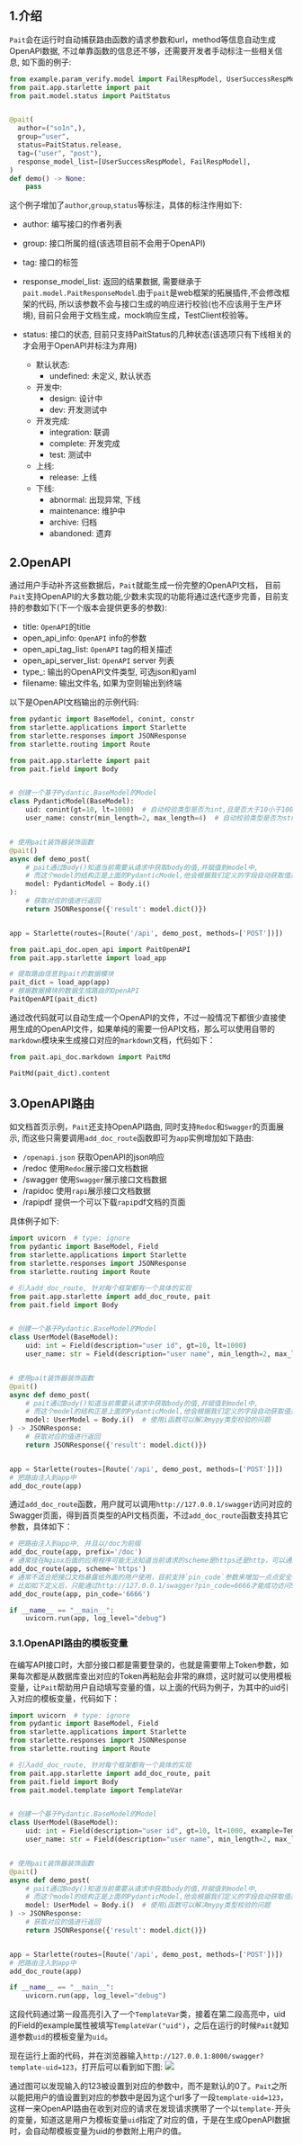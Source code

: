 ## 1.介绍
`Pait`会在运行时自动捕获路由函数的请求参数和url，method等信息自动生成OpenAPI数据, 不过单靠函数的信息还不够，还需要开发者手动标注一些相关信息, 如下面的例子:
```Python
from example.param_verify.model import FailRespModel, UserSuccessRespModel
from pait.app.starlette import pait
from pait.model.status import PaitStatus


@pait(
  author=("so1n",),
  group="user",
  status=PaitStatus.release,
  tag=("user", "post"),
  response_model_list=[UserSuccessRespModel, FailRespModel],
)
def demo() -> None:
    pass
```
这个例子增加了`author`,`group`,`status`等标注，具体的标注作用如下:

- author: 编写接口的作者列表
- group: 接口所属的组(该选项目前不会用于OpenAPI)
- tag: 接口的标签
- response_model_list: 返回的结果数据, 需要继承于`pait.model.PaitResponseModel`.由于`pait`是web框架的拓展插件,不会修改框架的代码, 所以该参数不会与接口生成的响应进行校验(也不应该用于生产环境), 目前只会用于文档生成，mock响应生成，TestClient校验等。
- status: 接口的状态, 目前只支持PaitStatus的几种状态(该选项只有下线相关的才会用于OpenAPI并标注为弃用)

    * 默认状态:
        - undefined: 未定义, 默认状态
    * 开发中:
        - design: 设计中
        - dev: 开发测试中
    * 开发完成:
        - integration: 联调
        - complete: 开发完成
        - test: 测试中
    * 上线:
        - release: 上线
    * 下线:
        - abnormal: 出现异常, 下线
        - maintenance: 维护中
        - archive: 归档
        - abandoned: 遗弃


## 2.OpenAPI
通过用户手动补齐这些数据后，`Pait`就能生成一份完整的OpenAPI文档， 目前`Pait`支持OpenAPI的大多数功能,少数未实现的功能将通过迭代逐步完善，目前支持的参数如下(下一个版本会提供更多的参数):

- title: `OpenAPI`的title
- open_api_info: `OpenAPI` info的参数
- open_api_tag_list: `OpenAPI` tag的相关描述
- open_api_server_list: `OpenAPI` server 列表
- type_: 输出的OpenAPI文件类型, 可选json和yaml
- filename: 输出文件名, 如果为空则输出到终端

以下是OpenAPI文档输出的示例代码:
```Python
from pydantic import BaseModel, conint, constr
from starlette.applications import Starlette
from starlette.responses import JSONResponse
from starlette.routing import Route

from pait.app.starlette import pait
from pait.field import Body


# 创建一个基于Pydantic.BaseModel的Model
class PydanticModel(BaseModel):
    uid: conint(gt=10, lt=1000)  # 自动校验类型是否为int,且是否大于10小于1000
    user_name: constr(min_length=2, max_length=4)  # 自动校验类型是否为str, 且长度是否大于等于2,小于等于4


# 使用pait装饰器装饰函数
@pait()
async def demo_post(
    # pait通过Body()知道当前需要从请求中获取body的值,并赋值到model中,
    # 而这个model的结构正是上面的PydanticModel,他会根据我们定义的字段自动获取值并进行转换和判断
    model: PydanticModel = Body.i()
):
    # 获取对应的值进行返回
    return JSONResponse({'result': model.dict()})


app = Starlette(routes=[Route('/api', demo_post, methods=['POST'])])

from pait.api_doc.open_api import PaitOpenAPI
from pait.app.starlette import load_app

# 提取路由信息到pait的数据模块
pait_dict = load_app(app)
# 根据数据模块的数据生成路由的OpenAPI
PaitOpenAPI(pait_dict)
```
通过改代码就可以自动生成一个OpenAPI的文件，不过一般情况下都很少直接使用生成的OpenAPI文件，如果单纯的需要一份API文档，那么可以使用自带的`markdown`模块来生成接口对应的`markdown`文档，代码如下：
```Python
from pait.api_doc.markdown import PaitMd

PaitMd(pait_dict).content
```

## 3.OpenAPI路由
如文档首页示例，`Pait`还支持OpenAPI路由, 同时支持`Redoc`和`Swagger`的页面展示, 而这些只需要调用`add_doc_route`函数即可为`app`实例增加如下路由:

- `/openapi.json`  获取OpenAPI的json响应
- /redoc           使用`Redoc`展示接口文档数据
- /swagger         使用`Swagger`展示接口文档数据
- /rapidoc         使用`rapi`展示接口文档数据
- /rapipdf         提供一个可以下载`rapi`pdf文档的页面

具体例子如下:
```Python
import uvicorn  # type: ignore
from pydantic import BaseModel, Field
from starlette.applications import Starlette
from starlette.responses import JSONResponse
from starlette.routing import Route

# 引入add_doc_route, 针对每个框架都有一个具体的实现
from pait.app.starlette import add_doc_route, pait
from pait.field import Body


# 创建一个基于Pydantic.BaseModel的Model
class UserModel(BaseModel):
    uid: int = Field(description="user id", gt=10, lt=1000)
    user_name: str = Field(description="user name", min_length=2, max_length=4)


# 使用pait装饰器装饰函数
@pait()
async def demo_post(
    # pait通过Body()知道当前需要从请求中获取body的值,并赋值到model中,
    # 而这个model的结构正是上面的PydanticModel,他会根据我们定义的字段自动获取值并进行转换和判断
    model: UserModel = Body.i()  # 使用i函数可以解决mypy类型校验的问题
) -> JSONResponse:
    # 获取对应的值进行返回
    return JSONResponse({'result': model.dict()})


app = Starlette(routes=[Route('/api', demo_post, methods=['POST'])])
# 把路由注入到app中
add_doc_route(app)
```
通过`add_doc_route`函数，用户就可以调用`http://127.0.0.1/swagger`访问对应的Swagger页面，得到首页类型的API文档页面，不过`add_doc_route`函数支持其它参数，具体如下：
```Python
# 把路由注入到app中, 并且以/doc为前缀
add_doc_route(app, prefix='/doc')
# 通常挂在Nginx后面的应用程序可能无法知道当前请求的scheme是https还是http，可以通过scheme指定请求点scheme
add_doc_route(app, scheme='https')
# 通常不适合把接口文档暴露给外面的用户使用，目前支持`pin_code`参数来增加一点点安全性，
# 比如如下定义后，只能通过http://127.0.0.1/swagger?pin_code=6666才能成功访问Swagger页面
add_doc_route(app, pin_code='6666')

if __name__ == "__main__":
    uvicorn.run(app, log_level="debug")
```

### 3.1.OpenAPI路由的模板变量
在编写API接口时，大部分接口都是需要登录的，也就是需要带上Token参数，如果每次都是从数据库查出对应的Token再粘贴会非常的麻烦，这时就可以使用模板变量，让`Pait`帮助用户自动填写变量的值，以上面的代码为例子，为其中的uid引入对应的模板变量，代码如下：
```py hl_lines="10 15"
import uvicorn  # type: ignore
from pydantic import BaseModel, Field
from starlette.applications import Starlette
from starlette.responses import JSONResponse
from starlette.routing import Route

# 引入add_doc_route, 针对每个框架都有一个具体的实现
from pait.app.starlette import add_doc_route, pait
from pait.field import Body
from pait.model.template import TemplateVar


# 创建一个基于Pydantic.BaseModel的Model
class UserModel(BaseModel):
    uid: int = Field(description="user id", gt=10, lt=1000, example=TemplateVar("uid"))
    user_name: str = Field(description="user name", min_length=2, max_length=4)


# 使用pait装饰器装饰函数
@pait()
async def demo_post(
    # pait通过Body()知道当前需要从请求中获取body的值,并赋值到model中,
    # 而这个model的结构正是上面的PydanticModel,他会根据我们定义的字段自动获取值并进行转换和判断
    model: UserModel = Body.i()  # 使用i函数可以解决mypy类型校验的问题
) -> JSONResponse:
    # 获取对应的值进行返回
    return JSONResponse({'result': model.dict()})


app = Starlette(routes=[Route('/api', demo_post, methods=['POST'])])
# 把路由注入到app中
add_doc_route(app)

if __name__ == "__main__":
    uvicorn.run(app, log_level="debug")
```
这段代码通过第一段高亮引入了一个`TemplateVar`类，接着在第二段高亮中，uid的Field的example属性被填写`TemplateVar("uid")`，之后在运行的时候`Pait`就知道参数`uid`的模板变量为`uid`。

现在运行上面的代码，并在浏览器输入`http://127.0.0.1:8000/swagger?template-uid=123`，打开后可以看到如下图:
![](https://cdn.jsdelivr.net/gh/so1n/so1n_blog_photo@master/blog_photo/16506183174491650618317309.png)

通过图可以发现输入的123被设置到对应的参数中，而不是默认的0了。`Pait`之所以能把用户的值设置到对应的参数中是因为这个url多了一段`template-uid=123`，这样一来OpenAPI路由在收到对应的请求在发现请求携带了一个以`template-`开头的变量，知道这是用户为模板变量`uid`指定了对应的值，于是在生成OpenAPI数据时，会自动帮模板变量为uid的参数附上用户的值。
